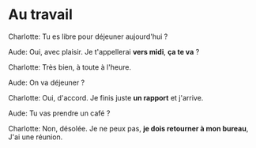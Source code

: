 # Au travail

Charlotte: Tu es libre pour déjeuner aujourd'hui ?

Aude: Oui, avec plaisir. Je t'appellerai **vers midi**, **ça te va** ?

Charlotte: Très bien, à toute à l'heure.

Aude: On va déjeuner ?

Charlotte: Oui, d'accord. Je finis juste **un rapport** et j'arrive.

Aude: Tu vas prendre un café ?

Charlotte: Non, désolée. Je ne peux pas, **je dois retourner à mon bureau**, J'ai une réunion.
